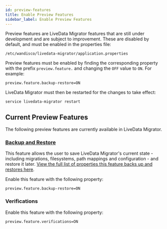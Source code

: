 ```yaml
---
id: preview-features
title: Enable Preview Features
sidebar_label: Enable Preview Features
---
```


Preview features are LiveData Migrator features that are still under development and are subject to improvement. These are disabled by default, and must be enabled in the properties file:

`/etc/wandisco/livedata-migrator/application.properties`

Preview features must be enabled by finding the corresponding property with the prefix `preview.feature.` and changing the `OFF` value to `ON`. For example:

```
preview.feature.backup-restore=ON
```

LiveData Migrator must then be restarted for the changes to take effect:

`service livedata-migrator restart`

## Current Preview Features

The following preview features are currently available in LiveData Migrator.

### [Backup and Restore](./backup-and-restore.md)

This feature allows the user to save LiveData Migrator's current state - including migrations, filesystems, path mappings and configuration - and restore it later. [View the full list of properties this feature backs up and restores here](./backup-and-restore).

Enable this feature with the following property:

`preview.feature.backup-restore=ON`

### Verifications

<!--Documentation pending-->

Enable this feature with the following property:

`preview.feature.verifications=ON`
